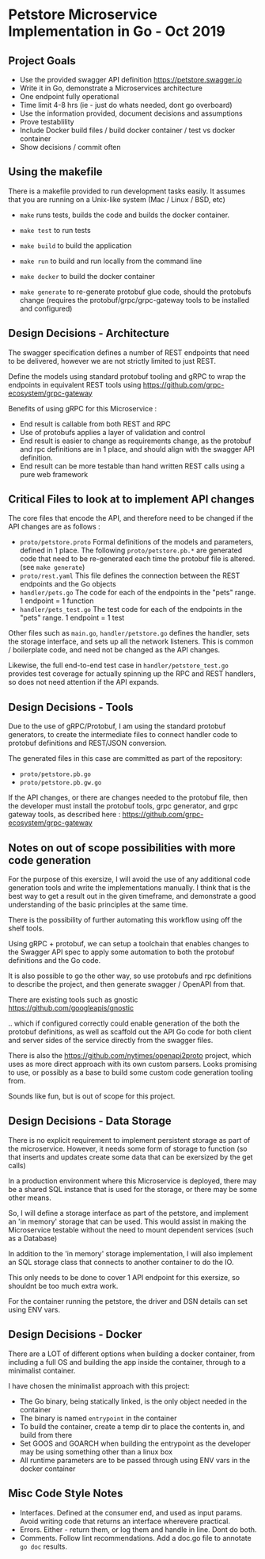 # Petstore Microservice Implementation in Go - Oct 2019

## Project Goals

- Use the provided swagger API definition https://petstore.swagger.io
- Write it in Go, demonstrate a Microservices architecture
- One endpoint fully operational
- Time limit 4-8 hrs  (ie - just do whats needed, dont go overboard)
- Use the information provided, document decisions and assumptions
- Prove testablility
- Include Docker build files / build docker container / test vs docker container
- Show decisions / commit often

## Using the makefile

There is a makefile provided to run development tasks easily.  It assumes that
you are running on a Unix-like system (Mac / Linux / BSD, etc)

- `make` runs tests, builds the code and builds the docker container. 

- `make test` to run tests
- `make build` to build the application
- `make run` to build and run locally from the command line
- `make docker` to build the docker container

- `make generate` to re-generate protobuf glue code, should the protobufs change
(requires the protobuf/grpc/grpc-gateway tools to be installed and configured)

## Design Decisions - Architecture

The swagger specification defines a number of REST endpoints that need to be delivered,
however we are not strictly limited to just REST.

Define the models using standard protobuf tooling and gRPC to wrap the endpoints in
equivalent REST tools using https://github.com/grpc-ecosystem/grpc-gateway

Benefits of using gRPC for this Microservice :

- End result is callable from both REST and RPC
- Use of protobufs applies a layer of validation and control
- End result is easier to change as requirements change, as the protobuf and rpc definitions
are in 1 place, and should align with the swagger API definition.
- End result can be more testable than hand written REST calls using a pure web framework

## Critical Files to look at to implement API changes

The core files that encode the API, and therefore need to be changed
if the API changes are as follows :

- `proto/petstore.proto` Formal definitions of the models and parameters, defined in 1 place. The following `proto/petstore.pb.*` 
are generated code that need to be re-generated each time the protobuf file is altered. (see `make generate`)
- `proto/rest.yaml` This file defines the connection between the REST endpoints and the Go objects
- `handler/pets.go` The code for each of the endpoints in the "pets" range. 1 endpoint = 1 function
- `handler/pets_test.go` The test code for each of the endpoints in the "pets" range. 1 endpoint = 1 test

Other files such as `main.go`, `handler/petstore.go` defines the handler, sets the storage interface, and sets 
up all the network listeners.  This is common / boilerplate code, and need not be changed as the API
changes.

Likewise, the full end-to-end test case in `handler/petstore_test.go` provides test coverage for actually
spinning up the RPC and REST handlers, so does not need attention if the API expands.

## Design Decisions - Tools

Due to the use of gRPC/Protobuf, I am using the standard protobuf generators, to create the intermediate files to 
connect handler code to protobuf definitions and REST/JSON conversion.

The generated files in this case are committed as part of the repository:
- `proto/petstore.pb.go`
- `proto/petstore.pb.gw.go`

If the API changes, or there are changes needed to the protobuf file, then the developer
must install the protobuf tools, grpc generator, and grpc gateway tools, as described here :
https://github.com/grpc-ecosystem/grpc-gateway

## Notes on out of scope possibilities with more code generation

For the purpose of this exersize, I will avoid the use of any additional code generation tools
and write the implementations manually. I think that is the best way to get a result
out in the given timeframe, and demonstrate a good understanding of the basic principles
at the same time.

There is the possibility of further automating this workflow using off the shelf tools.

Using gRPC + protobuf, we can setup a toolchain that enables changes to the Swagger API 
spec to apply some automation to both the protobuf definitions and the Go code.

It is also possible to go the other way, so use protobufs and rpc definitions to 
describe the project, and then generate swagger / OpenAPI from that. 

There are existing tools such as gnostic https://github.com/googleapis/gnostic

.. which if configured correctly could enable generation of the both the protobuf
definitions, as well as scaffold out the API Go code for both client and server
sides of the service directly from the swagger files.

There is also the https://github.com/nytimes/openapi2proto project, which uses as 
more direct approach with its own custom parsers.  Looks promising to use, or possibly
as a base to build some custom code generation tooling from.

Sounds like fun, but is out of scope for this project.

## Design Decisions - Data Storage

There is no explicit requirement to implement persistent storage as part of the
microservice. However, it needs some form of storage to function (so that inserts and updates 
create some data that can be exersized by the get calls)

In a production environment where this Microservice is deployed, there may be a shared SQL
instance that is used for the storage, or there may be some other means.

So, I will define a storage interface as part of the petstore, and implement an 'in memory' 
storage that can be used.  This would assist in making the Microservice testable without the
need to mount dependent services (such as a Database)

In addition to the 'in memory' storage implementation, I will also implement an SQL storage
class that connects to another container to do the IO.

This only needs to be done to cover 1 API endpoint for this exersize, so shouldnt be too much
extra work.

For the container running the petstore, the driver and DSN details can set using ENV vars.

## Design Decisions - Docker

There are a LOT of different options when building a docker container, from including a full OS
and building the app inside the container, through to a minimalist container. 

I have chosen the minimalist approach with this project:

- The Go binary, being statically linked, is the only object needed in the container
- The binary is named `entrypoint` in the container
- To build the container, create a temp dir to place the contents in, and build from there
- Set GOOS and GOARCH when building the entrypoint as the developer may be using something other
than a linux box
- All runtime parameters are to be passed through using ENV vars in the docker container

## Misc Code Style Notes

- Interfaces.  Defined at the consumer end, and used as input params. Avoid writing code that returns an interface
wherevere practical.
- Errors. Either - return them, or log them and handle in line.  Dont do both.
- Comments. Follow lint recommendations. Add a doc.go file to annotate `go doc` results.
